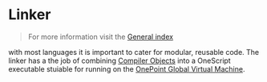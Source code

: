 # Linker

> For more information visit the [General index](../README.md)

with most languages it is important to cater for modular, reusable code. The linker has a the job of combining [Compiler Objects](Objects.md) into a OneScript executable stuiable for running on the [OnePoint Global Virtual Machine](Virtual.md).